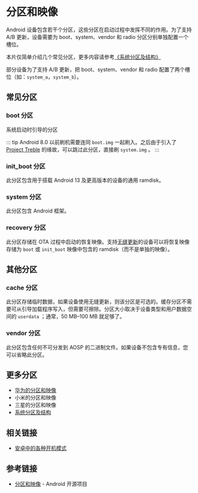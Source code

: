 # 分区和映像

Android 设备包含若干个分区，这些分区在启动过程中发挥不同的作用。为了支持 A/B 更新，设备需要为 boot、system、vendor 和 radio 分区分别单独配置一个槽位。

本片仅简单介绍几个常见分区，更多内容请参考[《系统分区及结构》](../../details/partitions/index.md)

部分设备为了支持 A/B 更新，把 boot、system、vendor 和 radio 配置了两个槽位（如：`system_a`，`system_b`）。

## 常见分区

### boot 分区

系统启动时引导的分区

::: tip
Android 8.0 以前刷机需要连同 `boot.img` 一起刷入。之后由于引入了 [Project Treble](https://source.android.google.cn/docs/core/architecture/treble?hl=zh-cn) 的缘故，可以跳过此分区，直接刷 `system.img` 。
:::

### init_boot 分区 <Badge type="tip" text="Android 13+" />

此分区包含用于搭载 Android 13 及更高版本的设备的通用 ramdisk。

### system 分区

此分区包含 Android 框架。

### recovery 分区

此分区存储在 OTA 过程中启动的恢复映像。支持[无缝更新](https://source.android.com/docs/core/ota/ab?hl=zh-cn)的设备可以将恢复映像存储为 `boot` 或 `init_boot` 映像中包含的 ramdisk（而不是单独的映像）。

## 其他分区

### cache 分区

此分区存储临时数据，如果设备使用无缝更新，则该分区是可选的。缓存分区不需要可从引导加载程序写入，但需要可擦除。分区大小取决于设备类型和用户数据空间的 `userdata` ；通常，50 MB–100 MB 就足够了。

### vendor 分区

此分区包含任何不可分发到 AOSP 的二进制文件。如果设备不包含专有信息，您可以省略此分区。

## 更多分区

* [华为的分区和映像](huawei.md)
* 小米的分区和映像
* 三星的分区和映像
* [系统分区及结构](../../details/partitions/index.md)

## 相关链接

* [安卓中的各种开机模式](../modes/index.md)

## 参考链接

* [分区和映像](https://source.android.google.cn/docs/core/architecture/bootloader/partitions-images?hl=zh_cn) - Android 开源项目
